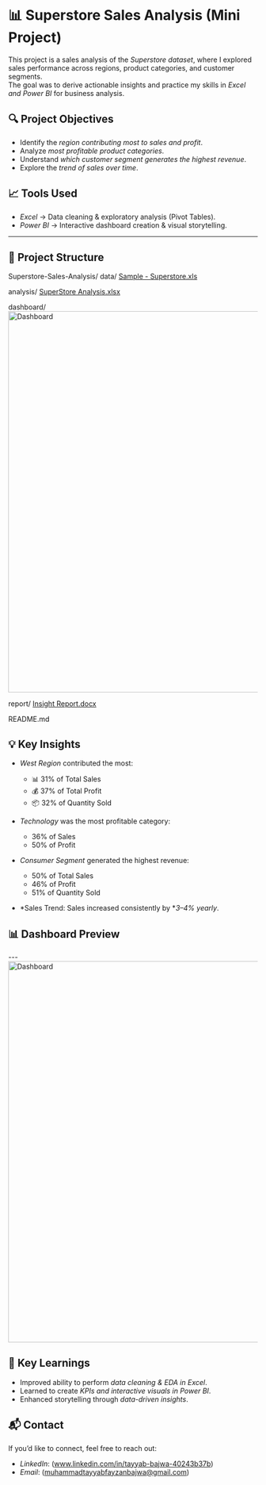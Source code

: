 # 📊 Superstore Sales Analysis (Mini Project)

This project is a sales analysis of the *Superstore dataset*, where I explored sales performance across regions, product categories, and customer segments.  
The goal was to derive actionable insights and practice my skills in *Excel and Power BI* for business analysis.


## 🔍 Project Objectives
- Identify the *region contributing most to sales and profit*.  
- Analyze *most profitable product categories*.  
- Understand *which customer segment generates the highest revenue*.  
- Explore the *trend of sales over time*.  


## 📈 Tools Used
- *Excel* → Data cleaning & exploratory analysis (Pivot Tables).  
- *Power BI* → Interactive dashboard creation & visual storytelling.  

---

## 📂 Project Structure
  Superstore-Sales-Analysis/
  data/ 
    [Sample - Superstore.xls](https://github.com/user-attachments/files/21963669/Sample.-.Superstore.xls)
    
  analysis/
    [SuperStore Analysis.xlsx](https://github.com/user-attachments/files/21963690/SuperStore.Analysis.xlsx)
 
  dashboard/ 
    <img width="1377" height="769" alt="Dashboard" src="https://github.com/user-attachments/assets/5d1bafa4-e79c-4358-9b09-98efe6b075aa" />

  report/ 
    [Insight Report.docx](https://github.com/user-attachments/files/21963713/Insight.Report.docx)

  README.md   
    


## 💡 Key Insights
- *West Region* contributed the most:  
  - 📊 31% of Total Sales  
  - 💰 37% of Total Profit  
  - 📦 32% of Quantity Sold  

- *Technology* was the most profitable category:  
  - 36% of Sales  
  - 50% of Profit  

- *Consumer Segment* generated the highest revenue:  
  - 50% of Total Sales  
  - 46% of Profit  
  - 51% of Quantity Sold  

- *Sales Trend: Sales increased consistently by **3–4% yearly*.  


## 📊 Dashboard Preview


---<img width="1377" height="769" alt="Dashboard" src="https://github.com/user-attachments/assets/90eab970-7193-4d91-b173-a15e334aec69" />


## 🚀 Key Learnings
- Improved ability to perform *data cleaning & EDA in Excel*.  
- Learned to create *KPIs and interactive visuals in Power BI*.  
- Enhanced storytelling through *data-driven insights*.  


## 📬 Contact
If you’d like to connect, feel free to reach out:  
- *LinkedIn*: (www.linkedin.com/in/tayyab-bajwa-40243b37b)  
- *Email*: (muhammadtayyabfayzanbajwa@gmail.com)
